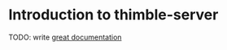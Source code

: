 # Introduction to thimble-server

TODO: write [great documentation](http://jacobian.org/writing/what-to-write/)
